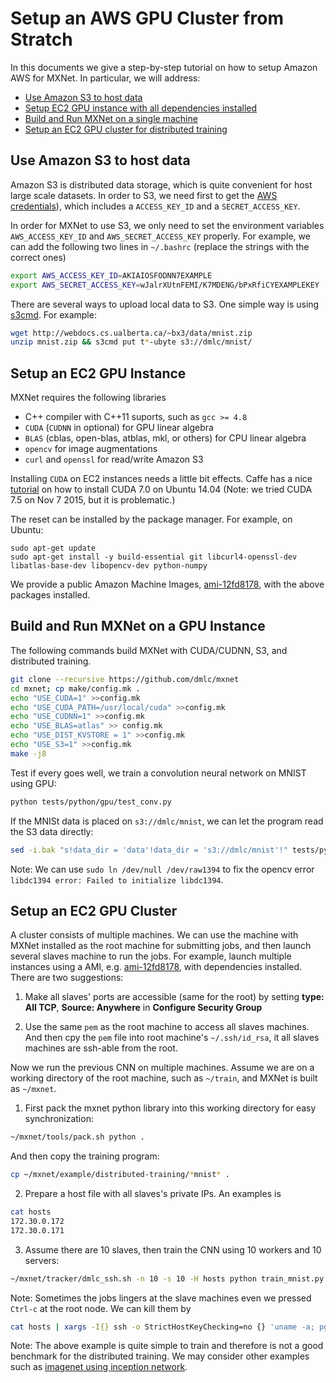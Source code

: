 # Setup an AWS GPU Cluster from Stratch

In this documents we give a step-by-step tutorial on how to setup Amazon AWS for
MXNet. In particular, we will address:

- [Use Amazon S3 to host data](use-amazon-s3-to-host-data)
- [Setup EC2 GPU instance with all dependencies installed](setup-an-ec2-gpu-instance)
- [Build and Run MXNet on a single machine](build-and-run-mxnet-on-a-gpu-instance)
- [Setup an EC2 GPU cluster for distributed training](setup-an-ec2-gpu-cluster)

## Use Amazon S3 to host data

Amazon S3 is distributed data storage, which is quite convenient for host large
scale datasets. In order to S3, we need first to get the
[AWS credentials](http://docs.aws.amazon.com/AWSSimpleQueueService/latest/SQSGettingStartedGuide/AWSCredentials.html)),
which includes a `ACCESS_KEY_ID` and a `SECRET_ACCESS_KEY`.

In order for MXNet to use S3, we only need to set the environment variables `AWS_ACCESS_KEY_ID` and
`AWS_SECRET_ACCESS_KEY` properly. For example, we can add the following two lines in
`~/.bashrc` (replace the strings with the correct ones)

```bash
export AWS_ACCESS_KEY_ID=AKIAIOSFODNN7EXAMPLE
export AWS_SECRET_ACCESS_KEY=wJalrXUtnFEMI/K7MDENG/bPxRfiCYEXAMPLEKEY
```

There are several ways to upload local data to S3. One simple way is using
[s3cmd](http://s3tools.org/s3cmd). For example:

```bash
wget http://webdocs.cs.ualberta.ca/~bx3/data/mnist.zip
unzip mnist.zip && s3cmd put t*-ubyte s3://dmlc/mnist/
```

## Setup an EC2 GPU Instance

MXNet requires the following libraries

- C++ compiler with C++11 suports, such as `gcc >= 4.8`
- `CUDA` (`CUDNN` in optional) for GPU linear algebra
- `BLAS` (cblas, open-blas, atblas, mkl, or others) for CPU linear algebra
- `opencv` for image augmentations
- `curl` and `openssl` for read/write Amazon S3

Installing `CUDA` on EC2 instances needs a little bit effects. Caffe has a nice
[tutorial](https://github.com/BVLC/caffe/wiki/Install-Caffe-on-EC2-from-scratch-(Ubuntu,-CUDA-7,-cuDNN))
on how to install CUDA 7.0 on Ubuntu 14.04 (Note: we tried CUDA 7.5 on Nov 7
2015, but it is problematic.)

The reset can be installed by the package manager. For example, on Ubuntu:

```
sudo apt-get update
sudo apt-get install -y build-essential git libcurl4-openssl-dev libatlas-base-dev libopencv-dev python-numpy
```

We provide a public Amazon Machine Images, [ami-12fd8178](https://console.aws.amazon.com/ec2/v2/home?region=us-east-1#LaunchInstanceWizard:ami=ami-12fd8178), with the above packages installed.


## Build and Run MXNet on a GPU Instance

The following commands build MXNet with CUDA/CUDNN, S3, and distributed
training.

```bash
git clone --recursive https://github.com/dmlc/mxnet
cd mxnet; cp make/config.mk .
echo "USE_CUDA=1" >>config.mk
echo "USE_CUDA_PATH=/usr/local/cuda" >>config.mk
echo "USE_CUDNN=1" >>config.mk
echo "USE_BLAS=atlas" >> config.mk
echo "USE_DIST_KVSTORE = 1" >>config.mk
echo "USE_S3=1" >>config.mk
make -j8
```

Test if every goes well, we train a convolution neural network on MNIST using GPU:

```bash
python tests/python/gpu/test_conv.py
```

If the MNISt data is placed on `s3://dmlc/mnist`, we can let the program read
the S3 data directly:

```bash
sed -i.bak "s!data_dir = 'data'!data_dir = 's3://dmlc/mnist'!" tests/python/gpu/test_conv.py
```

Note: We can use `sudo ln /dev/null /dev/raw1394` to fix the opencv error `libdc1394 error: Failed to initialize libdc1394`.

## Setup an EC2 GPU Cluster

A cluster consists of multiple machines. We can use the machine with MXNet
installed as the root machine for submitting jobs, and then launch several
slaves machine to run the jobs. For example, launch multiple instances using a
AMI, e.g.
[ami-12fd8178](https://console.aws.amazon.com/ec2/v2/home?region=us-east-1#LaunchInstanceWizard:ami=ami-12fd8178),
with dependencies installed. There are two suggestions:

1. Make all slaves' ports are accessible (same for the root) by setting **type: All TCP**,
   **Source: Anywhere** in **Configure Security Group**

2. Use the same `pem` as the root machine to access all slaves machines. And
   then cpy the `pem` file into root machine's `~/.ssh/id_rsa`, it all slaves
   machines are ssh-able from the root.

Now we run the previous CNN on multiple machines. Assume we are on a working
directory of the root machine, such as `~/train`, and MXNet is built as `~/mxnet`.

1. First pack the mxnet python library into this working directory for easy
  synchronization:

  ```bash
  ~/mxnet/tools/pack.sh python .
  ```

  And then copy the training program:

  ```bash
  cp ~/mxnet/example/distributed-training/*mnist* .
  ```

2. Prepare a host file with all slaves's private IPs. An examples is

  ```bash
  cat hosts
  172.30.0.172
  172.30.0.171
  ```

3. Assume there are 10 slaves, then train the CNN using 10 workers and 10 servers:

  ```bash
  ~/mxnet/tracker/dmlc_ssh.sh -n 10 -s 10 -H hosts python train_mnist.py
  ```

Note: Sometimes the jobs lingers at the slave machines even we pressed `Ctrl-c`
at the root node. We can kill them by

```bash
cat hosts | xargs -I{} ssh -o StrictHostKeyChecking=no {} 'uname -a; pgrep python | xargs kill -9'
```

Note: The above example is quite simple to train and therefore is not a good
benchmark for the distributed training. We may consider other examples such as
[imagenet using inception network](example/distributed-training/train_imagenet.py).
